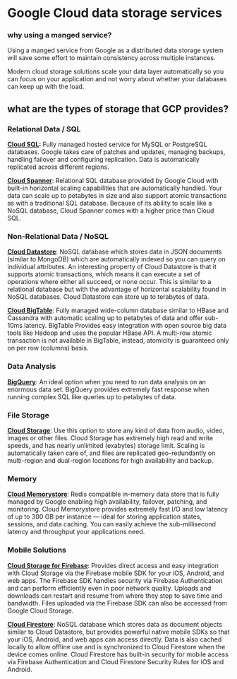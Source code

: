 # Google Cloud data storage services
### why using a manged service? 
Using a manged service from Google as a distributed data storage system will save some effort to maintain consistency across multiple instances.

Modern cloud storage solutions scale your data layer automatically so you can focus on your application and not worry about whether your databases can keep up with the load.


## what are the types of storage that GCP provides?

### Relational Data / SQL
**[**Cloud SQL**](https://cloud.google.com/sql/):** Fully managed hosted service for MySQL or PostgreSQL databases. Google takes care of patches and updates, managing backups, handling failover and configuring replication. Data is automatically replicated across different regions.

[**Cloud Spanner**](https://cloud.google.com/spanner/): Relational SQL database provided by Google Cloud with built-in horizontal scaling capabilities that are automatically handled. Your data can scale up to petabytes in size and also support atomic transactions as with a traditional SQL database. Because of its ability to scale like a NoSQL database, Cloud Spanner comes with a higher price than Cloud SQL.

### Non-Relational Data / NoSQL

[**Cloud Datastore**](https://cloud.google.com/datastore/): NoSQL database which stores data in JSON documents (similar to MongoDB) which are automatically indexed so you can query on individual attributes. An interesting property of Cloud Datastore is that it supports atomic transactions, which means it can execute a set of operations where either all succeed, or none occur. This is similar to a relational database but with the advantage of horizontal scalability found in NoSQL databases. Cloud Datastore can store up to terabytes of data.

[**Cloud BigTable**](https://cloud.google.com/bigtable/): Fully managed wide-column database similar to HBase and Cassandra with automatic scaling up to petabytes of data and offer sub-10ms latency. BigTable Provides easy integration with open source big data tools like Hadoop and uses the popular HBase API. A multi-row atomic transaction is not available in BigTable, instead, atomicity is guaranteed only on per row (columns) basis.

### Data Analysis

[**BigQuery**](https://cloud.google.com/bigquery/): An ideal option when you need to run data analysis on an enormous data set. BigQuery provides extremely fast response when running complex SQL like queries up to petabytes of data.

### File Storage

[**Cloud Storage**](https://cloud.google.com/storage/): Use this option to store any kind of data from audio, video, images or other files. Cloud Storage has extremely high read and write speeds, and has nearly unlimited (exabytes) storage limit. Scaling is automatically taken care of, and files are replicated geo-redundantly on multi-region and dual-region locations for high availability and backup.

### Memory

[**Cloud Memorystore**](https://cloud.google.com/memorystore/): Redis compatible in-memory data store that is fully managed by Google enabling high availability, failover, patching, and monitoring. Cloud Memorystore provides extremely fast I/O and low latency of up to 300 GB per instance — ideal for storing application states, sessions, and data caching. You can easily achieve the sub-millisecond latency and throughput your applications need.

### Mobile Solutions

[**Cloud Storage for Firebase**](https://firebase.google.com/products/storage/): Provides direct access and easy integration with Cloud Storage via the Firebase mobile SDK for your iOS, Android, and web apps. The Firebase SDK handles security via Firebase Authentication and can perform efficiently even in poor network quality. Uploads and downloads can restart and resume from where they stop to save time and bandwidth. Files uploaded via the Firebase SDK can also be accessed from Google Cloud Storage.

[**Cloud Firestore**](https://firebase.google.com/products/firestore/): NoSQL database which stores data as document objects similar to Cloud Datastore, but provides powerful native mobile SDKs so that your iOS, Android, and web apps can access directly. Data is also cached locally to allow offline use and is synchronized to Cloud Firestore when the device comes online. Cloud Firestore has built-in security for mobile access via Firebase Authentication and Cloud Firestore Security Rules for iOS and Android.



